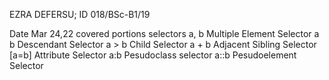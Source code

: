 EZRA DEFERSU;  ID 018/BSc-B1/19


Date Mar 24,22
covered portions
selectors
a, b Multiple Element Selector
a b Descendant Selector
a > b Child Selector
a + b Adjacent Sibling Selector
[a=b] Attribute Selector
a:b Pesudoclass selector
a::b Pesudoelement Selector

